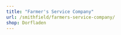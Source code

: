 ```yaml
---
title: "Farmer's Service Company"
url: /smithfield/farmers-service-company/
shop: Dorfladen
---
```

